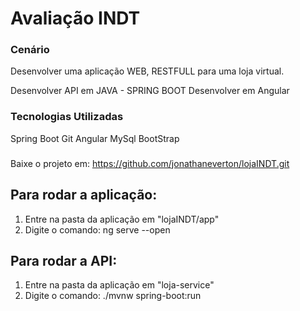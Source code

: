 # Avaliação INDT

### Cenário
Desenvolver uma aplicação WEB, RESTFULL para uma loja virtual.

Desenvolver API em JAVA - SPRING BOOT
Desenvolver em Angular

### Tecnologias Utilizadas
Spring Boot
Git
Angular
MySql
BootStrap

###
Baixe o projeto em: https://github.com/jonathaneverton/lojaINDT.git

## Para rodar a aplicação:

1) Entre na pasta da aplicação em "lojaINDT/app"
2) Digite o comando: ng serve --open

## Para rodar a API:

1) Entre na pasta da aplicação em "loja-service"
2) Digite o comando: ./mvnw spring-boot:run




